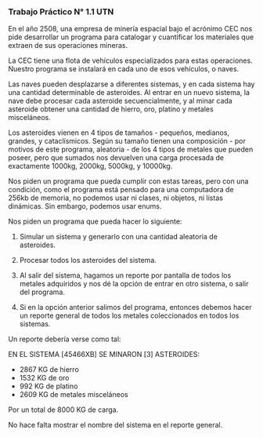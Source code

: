 ### Trabajo Práctico N° 1.1 UTN
En el año 2508, una empresa de minería espacial bajo el acrónimo CEC nos pide
desarrollar un programa para catalogar y cuantificar los materiales que extraen de sus operaciones mineras.

La CEC tiene una flota de vehículos especializados para estas operaciones. Nuestro programa se instalará en cada uno de esos vehículos, o naves.

Las naves pueden desplazarse a diferentes sistemas, y en cada sistema hay una cantidad determinable de asteroides. Al entrar en un nuevo sistema, la nave debe procesar cada asteroide secuencialmente, y al minar cada asteroide obtener una cantidad de hierro, oro, platino y metales misceláneos.

Los asteroides vienen en 4 tipos de tamaños - pequeños, medianos, grandes, y
cataclísmicos. Según su tamaño tienen una composición - por motivos de este programa, aleatoria - de los 4 tipos de metales que pueden poseer, pero que sumados nos devuelven una carga procesada de exactamente 1000kg, 2000kg, 5000kg, y 10000kg.

Nos piden un programa que pueda cumplir con estas tareas, pero con una condición, como el programa está pensado para una computadora de 256kb de memoria, no podemos usar ni clases, ni objetos, ni listas dinámicas. Sin embargo, podemos usar enums.

Nos piden un programa que pueda hacer lo siguiente:
1) Simular un sistema y generarlo con una cantidad aleatoria de asteroides.

2) Procesar todos los asteroides del sistema.

3) Al salir del sistema, hagamos un reporte por pantalla de todos los metales adquiridos y nos dé la opción de entrar en otro sistema, o salir del programa.

4) Si en la opción anterior salimos del programa, entonces debemos hacer un reporte general de todos los metales coleccionados en todos los sistemas.

Un reporte debería verse como tal:

EN EL SISTEMA [45466XB] SE MINARON [3] ASTEROIDES:
- 2867 KG de hierro
- 1532 KG de oro
- 992 KG de platino
- 2609 KG de metales misceláneos

Por un total de 8000 KG de carga.

No hace falta mostrar el nombre del sistema en el reporte general.

